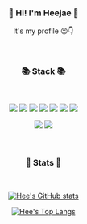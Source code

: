 <div align='center'>

### 👋 Hi! I'm Heejae 👋
<p>
  It's my profile 😉👇
</p>
<br/>

### 📚 Stack 📚
<br/>
<p>
  <img src="https://img.shields.io/badge/HTML-E34F26?style=flat-square&logo=html5&logoColor=white"/>
  <img src="https://img.shields.io/badge/CSS-1572B6?style=flat-square&logo=css3&logoColor=white"/>
  <img src="https://img.shields.io/badge/SCSS-CC6699?style=flat-square&logo=sass&logoColor=white"/>
  <img src="https://img.shields.io/badge/JavaScript-F7DF1E?style=flat-square&logo=javascript&logoColor=black"/>
  <img src="https://img.shields.io/badge/React-61DAFB?style=flat-square&logo=react&logoColor=black"/>
  <img src="https://img.shields.io/badge/styledComponents-DB7093?style=flat-square&logo=Redux&logoColor=white"/>
  <img src="https://img.shields.io/badge/Redux-764ABC?style=flat-square&logo=Redux&logoColor=white"/>
</p>
<p>
  <img src="https://img.shields.io/badge/Node.js-339933?style=flat-square&logo=Node.js&logoColor=white"/>
  <img src="https://img.shields.io/badge/MySQL-4479A1?style=flat-square&logo=MySQL&logoColor=white"/>
</p>
  
<br/>
  
### 🤍 Stats 🤍
<br/>
  
[![Hee's GitHub stats](https://github-readme-stats.vercel.app/api?username=heejj1206&theme=buefy&show_icons=true)](https://github.com/heejj1206/github-readme-stats)
  
[![Hee's Top Langs](https://github-readme-stats.vercel.app/api/top-langs/?username=heejj1206&layout=compact&theme=buefy&show_icons=true)](https://github.com/heejj1206/github-readme-stats)
  
</div>
